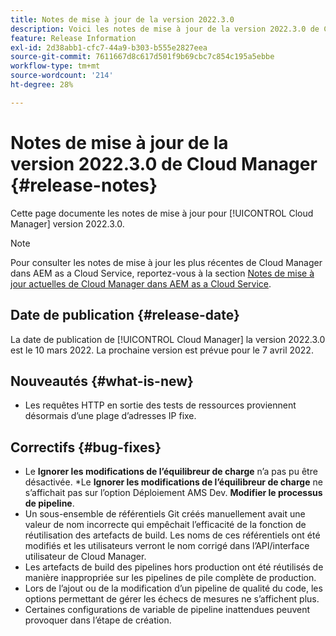 ```yaml
---
title: Notes de mise à jour de la version 2022.3.0
description: Voici les notes de mise à jour de la version 2022.3.0 de Cloud Manager.
feature: Release Information
exl-id: 2d38abb1-cfc7-44a9-b303-b555e2827eea
source-git-commit: 7611667d8c617d501f9b69cbc7c854c195a5ebbe
workflow-type: tm+mt
source-wordcount: '214'
ht-degree: 28%

---
```



# Notes de mise à jour de la version 2022.3.0 de Cloud Manager {#release-notes}

Cette page documente les notes de mise à jour pour [!UICONTROL Cloud Manager] version 2022.3.0.

>[!NOTE]
>
>Pour consulter les notes de mise à jour les plus récentes de Cloud Manager dans AEM as a Cloud Service, reportez-vous à la section [Notes de mise à jour actuelles de Cloud Manager dans AEM as a Cloud Service](https://experienceleague.adobe.com/docs/experience-manager-cloud-service/content/implementing/using-cloud-manager/release-notes-cloud-manager/release-notes-cm-current.html?lang=fr).

## Date de publication {#release-date}

La date de publication de [!UICONTROL Cloud Manager] la version 2022.3.0 est le 10 mars 2022. La prochaine version est prévue pour le 7 avril 2022.

## Nouveautés {#what-is-new}

* Les requêtes HTTP en sortie des tests de ressources proviennent désormais d’une plage d’adresses IP fixe.


## Correctifs {#bug-fixes}

* Le **Ignorer les modifications de l’équilibreur de charge** n’a pas pu être désactivée.
*Le **Ignorer les modifications de l’équilibreur de charge** ne s’affichait pas sur l’option Déploiement AMS Dev. **Modifier le processus de pipeline**.
* Un sous-ensemble de référentiels Git créés manuellement avait une valeur de nom incorrecte qui empêchait l’efficacité de la fonction de réutilisation des artefacts de build. Les noms de ces référentiels ont été modifiés et les utilisateurs verront le nom corrigé dans l’API/interface utilisateur de Cloud Manager.
* Les artefacts de build des pipelines hors production ont été réutilisés de manière inappropriée sur les pipelines de pile complète de production.
* Lors de l’ajout ou de la modification d’un pipeline de qualité du code, les options permettant de gérer les échecs de mesures ne s’affichent plus.
* Certaines configurations de variable de pipeline inattendues peuvent provoquer dans l’étape de création.

